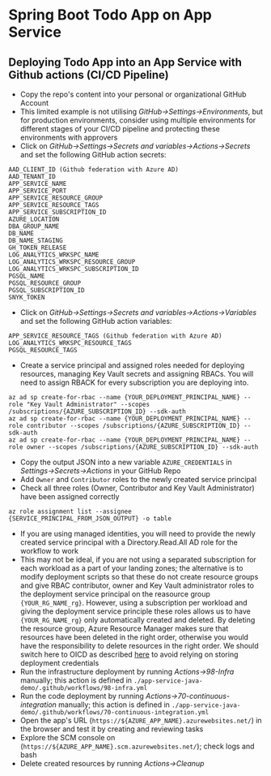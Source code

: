 # Spring Boot Todo App on App Service

## Deploying Todo App into an App Service with Github actions (CI/CD Pipeline)
* Copy the repo's content into your personal or organizational GitHub Account
* This limited example is not utilising *GitHub->Settings->Environments*, but for production environments, consider using multiple environments for different stages of your CI/CD pipeline and protecting these environments with approvers
* Click on *GitHub->Settings->Secrets and variables->Actions->Secrets* and set the following GitHub action secrets:
```
AAD_CLIENT_ID (Github federation with Azure AD)
AAD_TENANT_ID
APP_SERVICE_NAME
APP_SERVICE_PORT
APP_SERVICE_RESOURCE_GROUP
APP_SERVICE_RESOURCE_TAGS
APP_SERVICE_SUBSCRIPTION_ID
AZURE_LOCATION
DBA_GROUP_NAME
DB_NAME
DB_NAME_STAGING
GH_TOKEN_RELEASE
LOG_ANALYTICS_WRKSPC_NAME
LOG_ANALYTICS_WRKSPC_RESOURCE_GROUP
LOG_ANALYTICS_WRKSPC_SUBSCRIPTION_ID
PGSQL_NAME
PGSQL_RESOURCE_GROUP
PGSQL_SUBSCRIPTION_ID
SNYK_TOKEN
```

* Click on *GitHub->Settings->Secrets and variables->Actions->Variables* and set the following GitHub action variables:
```
APP_SERVICE_RESOURCE_TAGS (Github federation with Azure AD)
LOG_ANALYTICS_WRKSPC_RESOURCE_TAGS
PGSQL_RESOURCE_TAGS
```

* Create a service principal and assigned roles needed for deploying resources, managing Key Vault secrets and assigning RBACs. You will need to assign RBACK for every subscription you are deploying into. 
```
az ad sp create-for-rbac --name {YOUR_DEPLOYMENT_PRINCIPAL_NAME} --role "Key Vault Administrator" --scopes /subscriptions/{AZURE_SUBSCRIPTION_ID} --sdk-auth
az ad sp create-for-rbac --name {YOUR_DEPLOYMENT_PRINCIPAL_NAME} --role contributor --scopes /subscriptions/{AZURE_SUBSCRIPTION_ID} --sdk-auth
az ad sp create-for-rbac --name {YOUR_DEPLOYMENT_PRINCIPAL_NAME} --role owner --scopes /subscriptions/{AZURE_SUBSCRIPTION_ID} --sdk-auth
```
* Copy the output JSON into a new variable ```AZURE_CREDENTIALS``` in *Settings->Secrets->Actions* in your GitHub Repo
* Add ```Owner``` and ```Contributor``` roles to the newly created service principal
* Check all three roles (Owner, Contributor and Key Vault Administrator) have been assigned correctly
```
az role assignment list --assignee {SERVICE_PRINCIPAL_FROM_JSON_OUTPUT} -o table
```
* If you are using managed identities, you will need to provide the newly created service principal with a Directory.Read.All AD role for the workflow to work
* This may not be ideal, if you are not using a separated subscription for each workload as a part of your landing zones; the alternative is to modify deployment scripts so that these do not create resource groups and give RBAC contributor, owner and Key Vault administrator roles to the deployment service principal on the reasource group ```{YOUR_RG_NAME_rg}```. However, using a subscription per workload and giving the deployment service principle these roles allows us to have ```{YOUR_RG_NAME_rg}``` only automatically created and deleted. By deleting the resource group, Azure Resource Manager makes sure that resources have been deleted in the right order, otherwise you would have the responsibility  to delete resources in the right order. We should switch here to OICD as described [here](https://docs.microsoft.com/en-us/azure/developer/github/connect-from-azure#use-the-azure-login-action-with-openid-connect) to avoid relying on storing deployment credentials
* Run the infrastructure deployment by running *Actions->98-Infra* manually; this action is defined in ```./app-service-java-demo/.github/workflows/98-infra.yml```
* Run the code deployment by running *Actions->70-continuous-integration* manually; this action is defined in ```./app-service-java-demo/.github/workflows/70-continuous-integration.yml```
* Open the app's URL (```https://${AZURE_APP_NAME}.azurewebsites.net/```) in the browser and test it by creating and reviewing tasks
* Explore the SCM console on (```https://${AZURE_APP_NAME}.scm.azurewebsites.net/```); check logs and bash
* Delete created resources by running *Actions->Cleanup*
